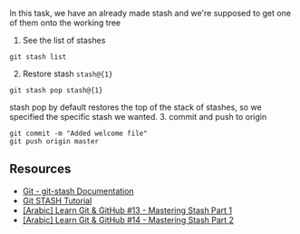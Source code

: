 In this task, we have an already made stash and we're supposed to get one of them onto the working tree 

1. See the list of stashes
```
git stash list
```
2. Restore stash `stash@{1}`
```
git stash pop stash@{1}
```
stash pop by default restores the top of the stack of stashes, so we specified the specific stash we wanted.
3. commit and push to origin
```
git commit -m "Added welcome file"
git push origin master
```

## Resources
- [Git - git-stash Documentation](https://git-scm.com/docs/git-stash)
- [Git STASH Tutorial](https://www.youtube.com/watch?v=BSLzA8oCT7g)
- [[Arabic] Learn Git & GitHub #13 - Mastering Stash Part 1](https://www.youtube.com/watch?v=PL4vYFEiXas)
- [[Arabic] Learn Git & GitHub #14 - Mastering Stash Part 2](https://www.youtube.com/watch?v=FsiF4fpy14I)